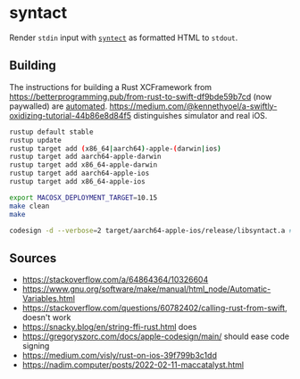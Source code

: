 # syntact

Render `stdin` input with [`syntect`](https://github.com/trishume/syntect) as formatted HTML to `stdout`.

## Building

The instructions for building a Rust XCFramework from https://betterprogramming.pub/from-rust-to-swift-df9bde59b7cd (now paywalled) are [automated](Makefile). https://medium.com/@kennethyoel/a-swiftly-oxidizing-tutorial-44b86e8d84f5 distinguishes simulator and real iOS.

```sh
rustup default stable
rustup update
rustup target add (x86_64|aarch64)-apple-(darwin|ios)
rustup target add aarch64-apple-darwin
rustup target add x86_64-apple-darwin
rustup target add aarch64-apple-ios
rustup target add x86_64-apple-ios

export MACOSX_DEPLOYMENT_TARGET=10.15
make clean
make

codesign -d --verbose=2 target/aarch64-apple-ios/release/libsyntact.a # verify signatures
```

## Sources
- https://stackoverflow.com/a/64864364/10326604
- https://www.gnu.org/software/make/manual/html_node/Automatic-Variables.html
- https://stackoverflow.com/questions/60782402/calling-rust-from-swift, doesn't work
- https://snacky.blog/en/string-ffi-rust.html does
- https://gregoryszorc.com/docs/apple-codesign/main/ should ease code signing
- https://medium.com/visly/rust-on-ios-39f799b3c1dd
- https://nadim.computer/posts/2022-02-11-maccatalyst.html
